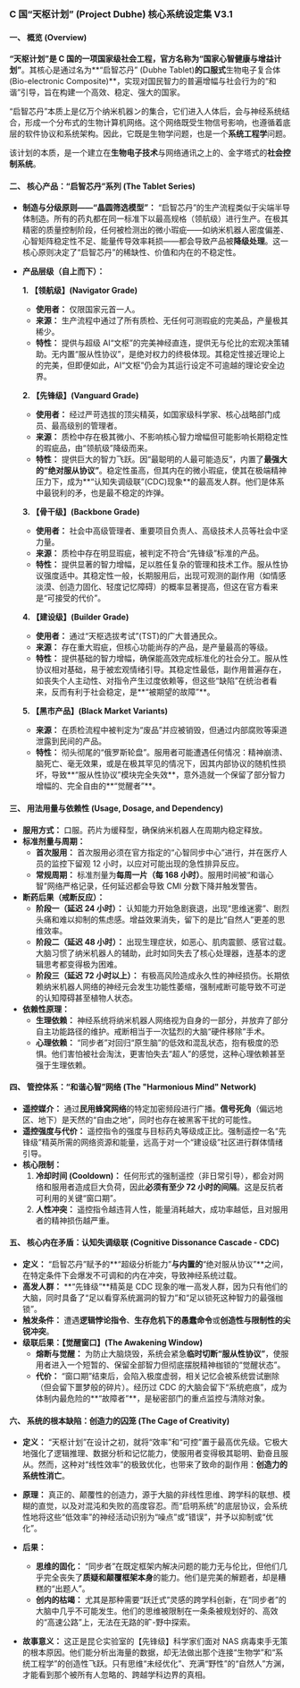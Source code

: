 ### **C 国“天枢计划” (Project Dubhe) 核心系统设定集 V3.1**

#### **一、 概览 (Overview)**

**“天枢计划”**是 C 国的一项国家级社会工程，官方名称为**“国家心智健康与增益计划”**。其核心是通过名为**“启智芯丹” (Dubhe Tablet)**的口服式**生物电子复合体 (Bio-electronic Composite)**，实现对国民智力的普遍增幅与社会行为的“和谐”引导，旨在构建一个高效、稳定、强大的国家。

“启智芯丹”本质上是亿万个纳米机器ン的集合，它们进入人体后，会与神经系统结合，形成一个分布式的生物计算机网络。这个网络既受生物信号影响，也遵循着底层的软件协议和系统架构。因此，它既是生物学问题，也是一个**系统工程学**问题。

该计划的本质，是一个建立在**生物电子技术**与网络通讯之上的、金字塔式的**社会控制系统**。

#### **二、 核心产品：“启智芯丹”系列 (The Tablet Series)**

- **制造与分级原则——“晶圆筛选模型”：**
  “启智芯丹”的生产流程类似于尖端半导体制造。所有的药丸都在同一标准下以最高规格（领航级）进行生产。在极其精密的质量控制阶段，任何被检测出的微小瑕疵——如纳米机器人密度偏差、心智矩阵稳定性不足、能量传导效率耗损——都会导致产品被**降级处理**。这一核心原则决定了“启智芯丹”的稀缺性、价值和内在的不稳定性。

- **产品层级（自上而下）：**

  **1. 【领航级】(Navigator Grade)**

  - **使用者：** 仅限国家元首一人。
  - **来源：** 生产流程中通过了所有质检、无任何可测瑕疵的完美品，产量极其稀少。
  - **特性：** 提供与超级 AI“文枢”的完美神经直连，提供无与伦比的宏观决策辅助。无内置“服从性协议”，是绝对权力的终极体现。其稳定性接近理论上的完美，但即便如此，AI“文枢”仍会为其运行设定不可逾越的理论安全边界。

  **2. 【先锋级】(Vanguard Grade)**

  - **使用者：** 经过严苛选拔的顶尖精英，如国家级科学家、核心战略部门成员、最高级别的管理者。
  - **来源：** 质检中存在极其微小、不影响核心智力增幅但可能影响长期稳定性的瑕疵品，由“领航级”降级而来。
  - **特性：** 提供巨大的智力飞跃。因“最聪明的人最可能造反”，内置了**最强大的“绝对服从协议”**。稳定性虽高，但其内在的微小瑕疵，使其在极端精神压力下，成为**“认知失调级联”(CDC)现象**的最高发人群。他们是体系中最锐利的矛，也是最不稳定的炸弹。

  **3. 【骨干级】(Backbone Grade)**

  - **使用者：** 社会中高级管理者、重要项目负责人、高级技术人员等社会中坚力量。
  - **来源：** 质检中存在明显瑕疵，被判定不符合“先锋级”标准的产品。
  - **特性：** 提供显著的智力增幅，足以胜任复杂的管理和技术工作。服从性协议强度适中。其稳定性一般，长期服用后，出现可观测的副作用（如情感淡漠、创造力固化、轻度记忆障碍）的概率显著提高，但这在官方看来是“可接受的代价”。

  **4. 【建设级】(Builder Grade)**

  - **使用者：** 通过“天枢选拔考试”(TST)的广大普通民众。
  - **来源：** 存在重大瑕疵，但核心功能尚存的产品，是产量最高的等级。
  - **特性：** 提供基础的智力增幅，确保能高效完成标准化的社会分工。服从性协议相对基础，易于被宏观情绪引导。其稳定性最低，副作用普遍存在，如丧失个人主动性、对指令产生过度依赖等，但这些“缺陷”在统治者看来，反而有利于社会稳定，是**“被期望的故障”**。

  **5. 【黑市产品】(Black Market Variants)**

  - **来源：** 在质检流程中被判定为“废品”并应被销毁，但通过内部腐败等渠道泄露到民间的产品。
  - **特性：** 彻头彻尾的“俄罗斯轮盘”。服用者可能遭遇任何情况：精神崩溃、脑死亡、毫无效果，或是在极其罕见的情况下，因其内部协议的随机性损坏，导致**“服从性协议”模块完全失效**，意外造就一个保留了部分智力增幅的、完全自由的**“觉醒者”**。

#### **三、 用法用量与依赖性 (Usage, Dosage, and Dependency)**

- **服用方式：** 口服。药片为缓释型，确保纳米机器人在周期内稳定释放。
- **标准剂量与周期：**
  - **首次服用：** 首次服用必须在官方指定的“心智同步中心”进行，并在医疗人员的监控下留观 12 小时，以应对可能出现的急性排异反应。
  - **常规周期：** 标准剂量为**每周一片（每 168 小时）**。服用时间被“和谐心智”网络严格记录，任何延迟都会导致 CMI 分数下降并触发警告。
- **断药后果（戒断反应）：**
  - **阶段一（延迟 24 小时）：** 认知能力开始急剧衰退，出现“思维迷雾”、剧烈头痛和难以抑制的焦虑感。增益效果消失，留下的是比“自然人”更差的思维效率。
  - **阶段二（延迟 48 小时）：** 出现生理症状，如恶心、肌肉震颤、感官过载。大脑习惯了纳米机器人的辅助，此时如同失去了核心处理器，连基本的逻辑思考都变得极为困难。
  - **阶段三（延迟 72 小时以上）：** 有极高风险造成永久性的神经损伤。长期依赖纳米机器人网络的神经元会发生功能性萎缩，强制戒断可能导致不可逆的认知障碍甚至植物人状态。
- **依赖性原理：**
  - **生理依赖：** 神经系统将纳米机器人网络视为自身的一部分，并放弃了部分自主功能路径的维护。戒断相当于一次猛烈的大脑“硬件移除”手术。
  - **心理依赖：** “同步者”对回归“原生脑”的低效和混乱状态，抱有极度的恐惧。他们害怕被社会淘汰，更害怕失去“超人”的感觉，这种心理依赖甚至强于生理依赖。

#### **四、 管控体系：“和谐心智”网络 (The "Harmonious Mind" Network)**

- **遥控媒介：** 通过**民用蜂窝网络**的特定加密频段进行广播。**信号死角**（偏远地区、地下）是天然的“自由之地”，同时也存在被黑客干扰的可能性。
- **遥控强度与代价：** 遥控指令的强度与目标药丸等级成正比。强制遥控一名“先锋级”精英所需的网络资源和能量，远高于对一个“建设级”社区进行群体情绪引导。
- **核心限制：**
  1.  **冷却时间 (Cooldown)：** 任何形式的强制遥控（非日常引导），都会对网络和服用者造成巨大负荷，因此**必须有至少 72 小时的间隔**。这是反抗者可利用的关键“窗口期”。
  2.  **人性冲突：** 遥控指令越违背人性，能量消耗越大，成功率越低，且对服用者的精神损伤越严重。

#### **五、 核心内在矛盾：认知失调级联 (Cognitive Dissonance Cascade - CDC)**

- **定义：** “启智芯丹”赋予的**“超级分析能力”**与内置的**“绝对服从协议”**之间，在特定条件下会爆发不可调和的内在冲突，导致神经系统过载。
- **高发人群：** **“先锋级”**精英是 CDC 现象的唯一高发人群，因为只有他们的大脑，同时具备了“足以看穿系统漏洞的智力”和“足以锁死这种智力的最强枷锁”。
- **触发条件：** 遭遇**逻辑悖论指令**、**生存危机下的愚蠢命令**或**创造性与限制性的尖锐冲突**。
- **级联后果：【觉醒窗口】(The Awakening Window)**
  - **熔断与觉醒：** 为防止大脑烧毁，系统会紧急**临时切断“服从性协议”**，使服用者进入一个短暂的、保留全部智力但彻底摆脱精神枷锁的“觉醒状态”。
  - **代价：** “窗口期”结束后，会陷入极度虚弱，相关记忆会被系统尝试删除（但会留下噩梦般的碎片）。经历过 CDC 的大脑会留下“系统疤痕”，成为体制内最危险的**“故障者”**，是秘密部门的重点监控与清除对象。

#### **六、 系统的根本缺陷：创造力的囚笼 (The Cage of Creativity)**

- **定义：** “天枢计划”在设计之初，就将“效率”和“可控”置于最高优先级。它极大地强化了逻辑推理、数据分析和记忆能力，使服用者变得极其聪明、勤奋且服从。然而，这种对“线性效率”的极致优化，也带来了致命的副作用：**创造力的系统性消亡**。

- **原理：** 真正的、颠覆性的创造力，源于大脑的非线性思维、跨学科的联想、模糊的直觉，以及对混沌和失败的高度容忍。而“启明系统”的底层协议，会系统性地将这些“低效率”的神经活动识别为“噪点”或“错误”，并予以抑制或“优化”。

- **后果：**

  - **思维的固化：** “同步者”在既定框架内解决问题的能力无与伦比，但他们几乎完全丧失了**质疑和颠覆框架本身**的能力。他们是完美的解题者，却是糟糕的“出题人”。
  - **创内的枯竭：** 尤其是那种需要“跃迁式”灵感的跨学科创新，在“同步者”的大脑中几乎不可能发生。他们的思维被限制在一条条被规划好的、高效的“高速公路”上，无法在无路的旷-野中探索。

- **故事意义：** 这正是昆仑实验室的【先锋级】科学家们面对 NAS 病毒束手无策的根本原因。他们能分析出海量的数据，却无法做出那个连接“生物学”和“系统工程学”的创造性飞跃。只有思维“未经优化”、充满“野性”的“自然人”方渊，才能看到那个被所有人忽略的、跨越学科边界的真相。
